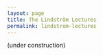 ```yaml
---
layout: page
title: The Lindström Lectures
permalink: lindstrom-lectures
---
```


(under construction)